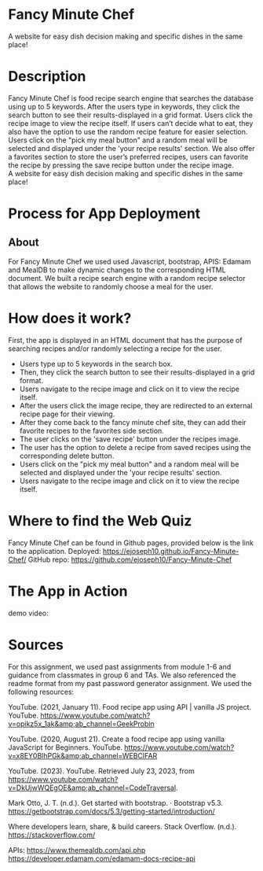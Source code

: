 # Fancy Minute Chef
A website for easy dish decision making and specific dishes in the same place!
# Description 
Fancy Minute Chef is food recipe search engine that searches the database using up to 5 keywords. After the users type in keywords, they click the search button to see their results-displayed in a grid format. Users click the recipe image to view the recipe itself. If users can’t decide what to eat, they also have the option to use the random recipe feature for easier selection. Users click on the "pick my meal button" and a random meal will be selected and displayed under the 'your recipe results' section. We also offer a favorites section to store the user’s preferred recipes, users can favorite the recipe by pressing the save recipe button under the recipe image.  
A website for easy dish decision making and specific dishes in the same place!

# Process for App Deployment
## About
For Fancy Minute Chef we used used Javascript, bootstrap, APIS: Edamam and MealDB to make dynamic changes to the corresponding HTML document. We built a recipe search engine with a random recipe selector that allows the website to randomly choose a meal for the user. 
# How does it work?
First, the app is displayed in an HTML document that has the purpose of searching recipes and/or randomly selecting a recipe for the user. 
* Users type up to 5 keywords in the search box. 
* Then, they click the search button to see their results-displayed in a grid format.
* Users navigate to the recipe image and click on it to view the recipe itself.
* After the users click the image recipe, they are redirected to an external recipe page for their viewing.
* After they come back to the fancy minute chef site, they can add their favorite recipes to the favorites side section.
* The user clicks on the 'save recipe' button under the recipes image.
* The user has the option to delete a recipe from saved recipes using the corresponding delete button.  
* Users click on the "pick my meal button" and a random meal will be selected and displayed under the 'your recipe results' section.
* Users navigate to the recipe image and click on it to view the recipe itself.

# Where to find the Web Quiz
Fancy Minute Chef can be found in Github pages, provided below is the link to the application. 
Deployed: https://ejoseph10.github.io/Fancy-Minute-Chef/ 
GitHub repo: https://github.com/ejoseph10/Fancy-Minute-Chef 



# The App in Action
demo video: 



# Sources
For this assignment, we used past assignments from module 1-6 and guidance from classmates in group 6 and TAs. We also referenced the readme format from my past password generator assignment. We used the following resources: 

YouTube. (2021, January 11). Food recipe app using API | vanilla JS project. YouTube. https://www.youtube.com/watch?v=opikz5x_1ak&amp;ab_channel=GeekProbin 

YouTube. (2020, August 21). Create a food recipe app using vanilla JavaScript for Beginners. YouTube. https://www.youtube.com/watch?v=x8EY0BlhPGk&amp;ab_channel=WEBCIFAR 

YouTube. (2023). YouTube. Retrieved July 23, 2023, from https://www.youtube.com/watch?v=DkUjwWQEgOE&amp;ab_channel=CodeTraversal. 

Mark Otto, J. T. (n.d.). Get started with bootstrap. · Bootstrap v5.3. https://getbootstrap.com/docs/5.3/getting-started/introduction/ 

Where developers learn, share, &amp; build careers. Stack Overflow. (n.d.). https://stackoverflow.com/ 

APIs:
https://www.themealdb.com/api.php
https://developer.edamam.com/edamam-docs-recipe-api